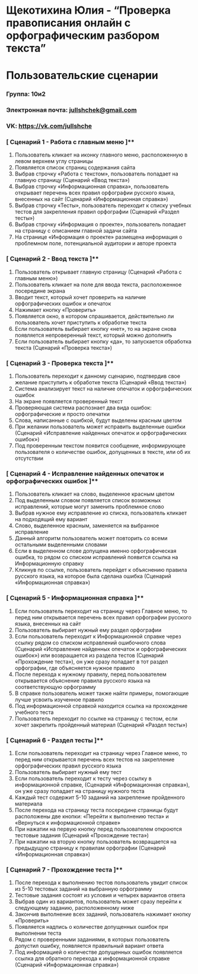# Щекотихина Юлия - “Проверка правописания онлайн с орфографическим разбором текста”
# Пользовательские сценарии
		

### Группа: 10и2
### Электронная почта: jullshchek@gmail.com
### VK: https://vk.com/jullshche
		
### [ Сценарий 1 - Работа с главным меню ]**
1. Пользователь кликает на иконку главного меню, расположенную в левом верхнем углу страницы
2. Появляется список страниц содержания сайта
3. Выбрав строчку «Работа с текстом», пользователь попадает на главную страницу (Сценарий «Ввод текста»)
4. Выбрав строчку «Информационная справка», пользователь открывает перечень всех правил орфографии русского языка, внесенных на сайт (Сценарий «Информационная справка»)
5. Выбрав строчку «Тесты», пользователь переходит к списку учебных тестов для закрепления правил орфографии (Сценарий «Раздел тесты»)
6. Выбрав строчку «Информация о проекте», пользователь попадает на страницу с описанием главной задачи сайта
7. На странице «Информация о проекте» размещена информация о проблемном поле, потенциальной аудитории и авторе проекта
### [ Сценарий 2 - Ввод текста ]**
1. Пользователь открывает главную страницу (Сценарий «Работа с главным меню»)
2. Пользователь кликает на поле для ввода текста, расположенное посередине экрана
3. Вводит текст, который хочет проверить на наличие орфографических ошибок и опечаток
4. Нажимает кнопку «Проверить»
5. Появляется окно, в котором спрашивается, действительно ли пользователь хочет приступить к обработке текста
6. Если пользователь выбирает кнопку «нет», то на экране снова появляется непроверенный текст, который можно дополнить
7. Если пользователь выбирает кнопку «да», то запускается обработка текста (Сценарий «Проверка текста»)
### [ Сценарий 3 - Проверка текста ]**
1. Пользователь переходит к данному сценарию, подтвердив свое желание приступить к обработке текста (Сценарий «Ввод текста»)
2. Система анализирует текст на наличие опечаток и орфографических ошибок
3. На экране появляется проверенный текст 
4. Проверяющая система распознает два вида ошибок: орфографические и просто опечатки
5. Слова, написанные с ошибкой, будут выделены красным цветом
6. При желании пользователь может исправить выделенные ошибки (Сценарий «Исправление найденных опечаток и орфографических ошибок»)
7. Под проверенным текстом появится сообщение, информирующее пользователя о количестве ошибок, допущенных в тексте, или об их отсутствии
### [ Сценарий 4 - Исправление найденных опечаток и орфографических ошибок ]**
1. Пользователь кликает на слово, выделенное красным цветом
2. Под выделенным словом появляется список возможных исправлений, которые могут заменить проблемное слово
3. Выбрав нужное ему исправление из списка, пользователь кликает на подходящий ему вариант
4. Слово, выделенное красным, заменяется на выбранное исправление
5. Данный алгоритм пользователь может повторить со всеми остальными выделенными словами
6. Если в выделенном слове допущена именно орфографическая ошибка, то рядом со списком исправлений появится ссылка на Информационную справку
7. Кликнув по ссылке, пользователь перейдет к объяснению правила русского языка, на которое была сделана ошибка (Сценарий «Информационная справка»)
### [ Сценарий 5 - Информационная справка ]**
1. Если пользователь переходит на страницу через Главное меню, то перед ним открывается перечень всех правил орфографии русского языка, внесенных на сайт
2. Пользователь выбирает нужный ему раздел орфографии
3. Если пользователь переходит к Информационной справке через ссылку рядом со списком исправлений ошибочного слова (Сценарий «Исправление найденных опечаток и орфографических ошибок») или возвращается из раздела тестов (Сценарий «Прохождение теста»), он уже сразу попадает в тот раздел орфографии, где объясняется нужное правило
4. После перехода к нужному правилу, перед пользователем открывается объяснение правила русского языка на соответствующую орфограмму 
5. В справке пользователь может также найти примеры, помогающие лучше усвоить изученное правило
6. Под информационной справкой находится ссылка на прохождение учебного теста
7. Пользователь переходит по ссылке на страницу с тестом, если хочет закрепить пройденный материал (Сценарий «Раздел тесты»)
### [ Сценарий 6 - Раздел тесты ]** 
1. Если пользователь переходит на страницу через Главное меню, то перед ним открывается перечень всех тестов на закрепление орфографических правил русского языка
2. Пользователь выбирает нужный ему тест 
3. Если пользователь переходит к тесту через ссылку в информационной справке, (Сценарий «Информационная справка»), он уже сразу попадает на страницу нужного теста 
4. Каждый тест содержит 5-10 заданий на закрепление пройденного материала
5. После перехода на страницу теста посередине страницы будут расположены две кнопки: «Перейти к выполнению теста» и «Вернуться к информационной справке»
6. При нажатии на первую кнопку перед пользователем откроются тестовые задания (Сценарий «Прохождение теста»)
7. При нажатии на вторую кнопку пользователь возвращается на предыдущую страницу к правилам орфографии (Сценарий «Информационная справка»)
### [ Сценарий 7 - Прохождение теста ]**
1. После перехода к выполнению тестов пользователь увидит список из 5-10 тестовых заданий на выбранную орфограмму
2. Тестовые задания состоят из условия и четырех вариантов ответа
3. Выбрав один из вариантов, пользователь может сразу перейти к следующему заданию, расположенному ниже
4. Закончив выполнение всех заданий, пользователь нажимает кнопку «Проверить»
5. Появляется надпись о количестве допущенных ошибок при выполнении теста
6. Рядом с проверенными заданиями, в которых пользователь допустил ошибку, появляется правильный вариант ответа 
7. Под информацией о количестве допущенных ошибок появляется ссылка для обратного перехода к информационной справке (Сценарий «Информационная справка»)




